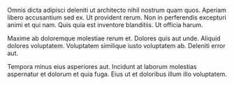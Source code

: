Omnis dicta adipisci deleniti ut architecto nihil nostrum quam quos. Aperiam libero accusantium sed ex. Ut provident rerum. Non in perferendis excepturi animi et qui nam. Quis quia est inventore blanditiis. Ut officia harum.
 Maxime ab doloremque molestiae rerum et. Dolores quis aut unde. Aliquid dolores voluptatem. Voluptatem similique iusto voluptatem ab. Deleniti error aut.
 Tempora minus eius asperiores aut. Incidunt at laborum molestias aspernatur et dolorum et quia fuga. Eius ut et doloribus illum illo voluptatem.